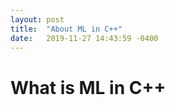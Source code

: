 ```yaml
---
layout: post
title:  "About ML in C++"
date:   2019-11-27 14:43:59 -0400
---
```


# What is ML in C++